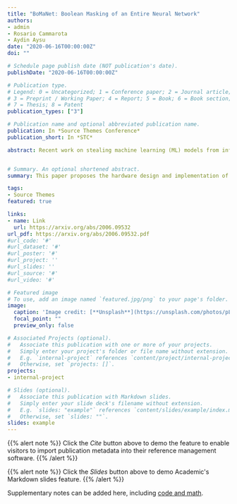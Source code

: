 ```yaml
---
title: "BoMaNet: Boolean Masking of an Entire Neural Network"
authors:
- admin
- Rosario Cammarota
- Aydin Aysu
date: "2020-06-16T00:00:00Z"
doi: ""

# Schedule page publish date (NOT publication's date).
publishDate: "2020-06-16T00:00:00Z"

# Publication type.
# Legend: 0 = Uncategorized; 1 = Conference paper; 2 = Journal article;
# 3 = Preprint / Working Paper; 4 = Report; 5 = Book; 6 = Book section;
# 7 = Thesis; 8 = Patent
publication_types: ["3"]

# Publication name and optional abbreviated publication name.
publication: In *Source Themes Conference*
publication_short: In *STC*

abstract: Recent work on stealing machine learning (ML) models from inference engines with physical side-channel attacks warrant an urgent need for effective side-channel defenses. This work proposes the first fully-masked neural network inference engine design. Masking uses secure multi-party computation to split the secrets into random shares and to decorrelate the statistical relation of secret-dependent computations to side-channels (e.g., the power draw). In this work, we construct secure hardware primitives to mask all the linear and non-linear operations in a neural network. We address the challenge of masking integer addition by converting each addition into a sequence of XOR and AND gates and by augmenting Trichina's secure Boolean masking style. We improve the traditional Trichina's AND gates by adding pipelining elements for better glitch-resistance and we architect the whole design to sustain a throughput of 1 masked addition per cycle. We implement the proposed secure inference engine on a Xilinx Spartan-6 (XC6SLX75) FPGA. The results show that masking incurs an overhead of 3.5\% in latency and 5.9× in area. Finally, we demonstrate the security of the masked design with 2M traces.


# Summary. An optional shortened abstract.
summary: This paper proposes the hardware design and implementation of a neural network classifier resistant to power-based side-channel attacks using gate-level Boolean masking.

tags:
- Source Themes
featured: true

links:
- name: Link
  url: https://arxiv.org/abs/2006.09532
url_pdf: https://arxiv.org/abs/2006.09532.pdf
#url_code: '#'
#url_dataset: '#'
#url_poster: '#'
#url_project: ''
#url_slides: ''
#url_source: '#'
#url_video: '#'

# Featured image
# To use, add an image named `featured.jpg/png` to your page's folder. 
image:
  caption: 'Image credit: [**Unsplash**](https://unsplash.com/photos/pLCdAaMFLTE)'
  focal_point: ""
  preview_only: false

# Associated Projects (optional).
#   Associate this publication with one or more of your projects.
#   Simply enter your project's folder or file name without extension.
#   E.g. `internal-project` references `content/project/internal-project/index.md`.
#   Otherwise, set `projects: []`.
projects:
- internal-project

# Slides (optional).
#   Associate this publication with Markdown slides.
#   Simply enter your slide deck's filename without extension.
#   E.g. `slides: "example"` references `content/slides/example/index.md`.
#   Otherwise, set `slides: ""`.
slides: example
---
```


{{% alert note %}}
Click the *Cite* button above to demo the feature to enable visitors to import publication metadata into their reference management software.
{{% /alert %}}

{{% alert note %}}
Click the *Slides* button above to demo Academic's Markdown slides feature.
{{% /alert %}}

Supplementary notes can be added here, including [code and math](https://sourcethemes.com/academic/docs/writing-markdown-latex/).

